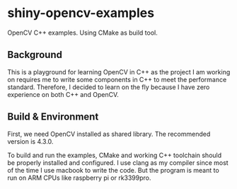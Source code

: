# shiny-opencv-examples

OpenCV C++ examples. Using CMake as build tool.

## Background

This is a playground for learning OpenCV in C++ as the project I am working on requires me to write some components in C++ to meet the performance standard. Therefore, I decided to learn on the fly because I have zero experience on both C++ and OpenCV.

## Build & Environment

First, we need OpenCV installed as shared library. The recommended version is 4.3.0.   

To build and run the examples, CMake and working C++ toolchain should be properly installed and configured. I use clang as my compiler since most of the time I use macbook to write the code. But the program is meant to run on ARM CPUs like raspberry pi or rk3399pro.

